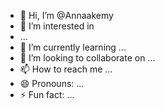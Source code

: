 - 👋 Hi, I’m @Annaakemy
- 👀 I’m interested in
-  ...
- 🌱 I’m currently learning ...
- 💞️ I’m looking to collaborate on ...
- 📫 How to reach me ...
- 😄 Pronouns: ...
- ⚡ Fun fact: ...

<!---
Annaakemy/Annaakemy is a ✨ special ✨ repository because its `README.md` (this file) appears on your GitHub profile.
You can click the Preview link to take a look at your changes.
--->
